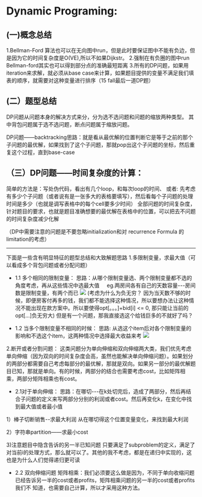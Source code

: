 # Dynamic Programing:
## (一)概念总结
1.Bellman-Ford 算法也可以在无向图中run，但是此时要保证图中不能有负边，但是因为它的时间复杂度是O(VE),所以不如果Dijkstr。
2.强制在有负圈的图中run Bellman-ford其实也可以得到部分点的准确最短距离
3.所有的DP问题，如果用iteration来求解，就必须从base case来计算，如果题目提供的变量不满足我们填表的顺序，就需要对这种变量进行排序（15 fall最后一道DP题）

## (二）题型总结
DP问题从问题本身的解决方式来分，分为选不选问题和问题的缩放两种类型。
其中背包问题属于选不选问题，断点问题属于缩放问题。

DP问题——backtracking思路：就是看从最优解的位置判断它是等于之前的那个子问题的最优解，如果找到了这个子问题，那就pop出这个子问题的坐标，然后重复这个过程，直到base-case

## （三）DP问题——时间复杂度的计算：
简单的方法是：写处伪代码，看出有几个loop，和每次loop的时间、
或者: 先考虑有多少个子问题（或者说有是一张多大的表格要填写），然后看每个子问题的处理时间是多少（也就是调写表格中的每个cell要多少时间）
全部问题的时间复杂度，针对题目的要求，也就是题目准确想要的最优解在表格中的位置，可以把去不问题的时间复杂度减少化解

（DP中需要注意的问题是不要忽略initialization和对 recurrence Formula 的limitation的考虑）
************************************************************************************
下面是一些含有明显特征的题型总结和大致解题思路
1.多限制变量，求最大值（可以看成多个背包问题或者分配问题）
   
* 1.1 多个相同的限制变量：
       思路：从哪个限制变量选、两个限制变量都不选的角度考虑，再从这些情况中选最大值
      eg.两房间各有自己的天数容量---房间数是限制变量，有两个而已
      ![](http://chuantu.biz/t6/250/1520663499x-1404817856.png " ")
  (考虑为什么为负无穷？ 因为当天数不够的时候，即便房客付再多的钱，我们都不能选择这种情况，所以要想办法让这种情况不能出现在款方案中。所以要使得opt[。。。]+bid[i] <= 0, 那只能让当前的opt[...]负无穷大)
但是有一个问题，那我直接选这个给钱巨多的不就好了吗？

* 1.2 当多个限制变量不相同的时候：
  思路:  从选这个item后对各个限制变量的影响和不选这个item，这两种情况中选择最大收益来考 
   ![](http://chuantu.biz/t6/250/1520663564x-1404817856.png " ")

2.断开或者分割问题：
   这类问题分为单向伸缩和双向伸缩两大类，我们优先考虑单向伸缩（因为双向的时间复杂度会高，虽然也能解决单向伸缩问题）。如果划分的两部分都需要自己考虑每部分的最优解，那就是双向。如果另一部分的最优解题目已知，那就是单向。有的时候，两部分的结合也需要考虑cost，比如矩阵相乘，两部分矩阵相乘也有cost。 
  
* 2.1对于单向伸缩：
     思路：在哪切---在k处切完后，造成了两部分，然后再结合子问题的定义来写两部分分别的利润或者cost。然后再变化k，在变化中找到最大值或者最小值

1）棒子切断销售--求最大利润
从在哪切得这个位置变量变化，来找到最大利润

2）字符串partition——求最小cost

3)注意题目中隐含告诉的另一半已知问题
只要满足了subproblem的定义，满足了对当前i的处理方式，那么就可以了。其他的我不考虑，都是在递归中实现的，这也是为什么人们觉得递归更可读

* 2.2 双向伸缩问题
    矩阵相乘：我们必须要这么做是因为，不同于单向收缩问题已经告诉另一半的cost或者profits，矩阵相乘问题的另一半的cost或者profits我们不
知道，也需要自己计算，所以才采用这种方法。
